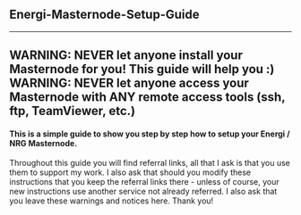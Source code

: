 ## Energi-Masternode-Setup-Guide<br />
---
__WARNING:__ NEVER let anyone install your Masternode for you! This guide will help you :)<br />
__WARNING:__ NEVER let anyone access your Masternode with ANY remote access tools (ssh, ftp, TeamViewer, etc.)<br />
---
#### This is a simple guide to show you step by step how to setup your Energi / NRG Masternode.

Throughout this guide you will find referral links, all that I ask is that you use them to support my work. I also ask that should you modify these instructions that you keep the referral links there - unless of course, your new instructions use another service not already referred. I also ask that you leave these warnings and notices here. Thank you!
